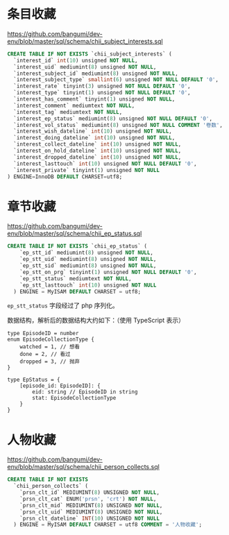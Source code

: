 # 条目收藏

https://github.com/bangumi/dev-env/blob/master/sql/schema/chii_subject_interests.sql

```SQL
CREATE TABLE IF NOT EXISTS `chii_subject_interests` (
  `interest_id` int(10) unsigned NOT NULL,
  `interest_uid` mediumint(8) unsigned NOT NULL,
  `interest_subject_id` mediumint(8) unsigned NOT NULL,
  `interest_subject_type` smallint(6) unsigned NOT NULL DEFAULT '0',
  `interest_rate` tinyint(3) unsigned NOT NULL DEFAULT '0',
  `interest_type` tinyint(1) unsigned NOT NULL DEFAULT '0',
  `interest_has_comment` tinyint(1) unsigned NOT NULL,
  `interest_comment` mediumtext NOT NULL,
  `interest_tag` mediumtext NOT NULL,
  `interest_ep_status` mediumint(8) unsigned NOT NULL DEFAULT '0',
  `interest_vol_status` mediumint(8) unsigned NOT NULL COMMENT '卷数',
  `interest_wish_dateline` int(10) unsigned NOT NULL,
  `interest_doing_dateline` int(10) unsigned NOT NULL,
  `interest_collect_dateline` int(10) unsigned NOT NULL,
  `interest_on_hold_dateline` int(10) unsigned NOT NULL,
  `interest_dropped_dateline` int(10) unsigned NOT NULL,
  `interest_lasttouch` int(10) unsigned NOT NULL DEFAULT '0',
  `interest_private` tinyint(1) unsigned NOT NULL
) ENGINE=InnoDB DEFAULT CHARSET=utf8;
```

# 章节收藏

https://github.com/bangumi/dev-env/blob/master/sql/schema/chii_ep_status.sql

```SQL
CREATE TABLE IF NOT EXISTS `chii_ep_status` (
    `ep_stt_id` mediumint(8) unsigned NOT NULL,
    `ep_stt_uid` mediumint(8) unsigned NOT NULL,
    `ep_stt_sid` mediumint(8) unsigned NOT NULL,
    `ep_stt_on_prg` tinyint(1) unsigned NOT NULL DEFAULT '0',
    `ep_stt_status` mediumtext NOT NULL,
    `ep_stt_lasttouch` int(10) unsigned NOT NULL
  ) ENGINE = MyISAM DEFAULT CHARSET = utf8;
```

`ep_stt_status` 字段经过了 php 序列化。

数据结构，解析后的数据结构大约如下：（使用 TypeScript 表示）

```golang
type EpisodeID = number
enum EpisodeCollectionType {
    watched = 1, // 想看
    done = 2, // 看过
    dropped = 3, // 抛弃
}

type EpStatus = {
    [episode_id: EpisodeID]: {
        eid: string // EpisodeID in string
        stat: EpisodeCollectionType
    }
}
```

# 人物收藏

https://github.com/bangumi/dev-env/blob/master/sql/schema/chii_person_collects.sql

```SQL
CREATE TABLE IF NOT EXISTS
  `chii_person_collects` (
    `prsn_clt_id` MEDIUMINT(8) UNSIGNED NOT NULL,
    `prsn_clt_cat` ENUM('prsn', 'crt') NOT NULL,
    `prsn_clt_mid` MEDIUMINT(8) UNSIGNED NOT NULL,
    `prsn_clt_uid` MEDIUMINT(8) UNSIGNED NOT NULL,
    `prsn_clt_dateline` INT(10) UNSIGNED NOT NULL
  ) ENGINE = MyISAM DEFAULT CHARSET = utf8 COMMENT = '人物收藏';
```
